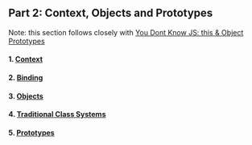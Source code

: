 ## Part 2: Context, Objects and Prototypes

Note: this section follows closely with [You Dont Know JS: this & Object Prototypes](https://github.com/getify/You-Dont-Know-JS/blob/master/this%20%26%20object%20prototypes/ch1.md)

#### 1. [Context](Context.md)

#### 2. [Binding](Binding.md)

#### 3. [Objects](Objects.md)

#### 4. [Traditional Class Systems](Classes.md)

#### 5. [Prototypes](Prototypes.md)
